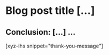 # Blog post title [...]

## Conclusion: [...] ...

[xyz-ihs snippet="thank-you-message"]

<!-- ### Links -->

[export statement]: https://developer.mozilla.org/en-US/docs/Web/JavaScript/Reference/Statements/export
[import statement]: https://developer.mozilla.org/en-US/docs/Web/JavaScript/Reference/Statements/import

<!--
### Meta:
-
-->

<!--
### Keywords:
-
-->

<!--
### Resources:
-
-->
